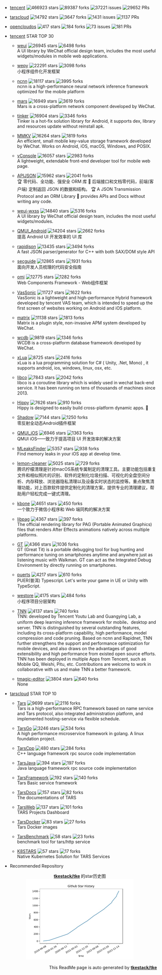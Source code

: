 
+ [tencent](https://github.com/tencent)
![466923 stars](https://img.shields.io/badge/Stars-466923-green)
![89387 forks](https://img.shields.io/badge/Forks-89387-green)
![37221 issues](https://img.shields.io/badge/Issues-37221-green)
![29652 PRs](https://img.shields.io/badge/PRs-29652-green)

+ [tarscloud](https://github.com/tarscloud)
![14792 stars](https://img.shields.io/badge/Stars-14792-green)
![3647 forks](https://img.shields.io/badge/Forks-3647-green)
![1431 issues](https://img.shields.io/badge/Issues-1431-green)
![1137 PRs](https://img.shields.io/badge/PRs-1137-green)

+ [opencloudos](https://github.com/opencloudos)
![417 stars](https://img.shields.io/badge/Stars-417-green)
![184 forks](https://img.shields.io/badge/Forks-184-green)
![73 issues](https://img.shields.io/badge/Issues-73-green)
![181 PRs](https://img.shields.io/badge/PRs-181-green)



+ [tencent](https://github.com/tencent) STAR TOP 30
    
    + [weui](https://github.com/tencent/weui) 
    ![26945 stars](https://img.shields.io/badge/Stars-26945-green)
    ![6498 forks](https://img.shields.io/badge/Forks-6498-green)  
    A UI library by WeChat official design team, includes the most useful widgets/modules in mobile web applications.
    
    + [wepy](https://github.com/tencent/wepy) 
    ![22291 stars](https://img.shields.io/badge/Stars-22291-green)
    ![3098 forks](https://img.shields.io/badge/Forks-3098-green)  
    小程序组件化开发框架
    
    + [ncnn](https://github.com/tencent/ncnn) 
    ![18117 stars](https://img.shields.io/badge/Stars-18117-green)
    ![3995 forks](https://img.shields.io/badge/Forks-3995-green)  
    ncnn is a high-performance neural network inference framework optimized for the mobile platform
    
    + [mars](https://github.com/tencent/mars) 
    ![16949 stars](https://img.shields.io/badge/Stars-16949-green)
    ![3619 forks](https://img.shields.io/badge/Forks-3619-green)  
    Mars is a cross-platform network component  developed by WeChat.
    
    + [tinker](https://github.com/tencent/tinker) 
    ![16904 stars](https://img.shields.io/badge/Stars-16904-green)
    ![3346 forks](https://img.shields.io/badge/Forks-3346-green)  
    Tinker is a hot-fix solution library for Android, it supports dex, library and resources update without reinstall apk.
    
    + [MMKV](https://github.com/tencent/MMKV) 
    ![16264 stars](https://img.shields.io/badge/Stars-16264-green)
    ![1819 forks](https://img.shields.io/badge/Forks-1819-green)  
    An efficient, small mobile key-value storage framework developed by WeChat. Works on Android, iOS, macOS, Windows, and POSIX.
    
    + [vConsole](https://github.com/tencent/vConsole) 
    ![16057 stars](https://img.shields.io/badge/Stars-16057-green)
    ![2983 forks](https://img.shields.io/badge/Forks-2983-green)  
    A lightweight, extendable front-end developer tool for mobile web page.
    
    + [APIJSON](https://github.com/tencent/APIJSON) 
    ![15962 stars](https://img.shields.io/badge/Stars-15962-green)
    ![2041 forks](https://img.shields.io/badge/Forks-2041-green)  
    🏆 零代码、全功能、强安全 ORM 库 🚀 后端接口和文档零代码，前端(客户端) 定制返回 JSON 的数据和结构。 🏆 A JSON Transmission Protocol and an ORM Library 🚀  provides APIs and Docs without writing any code.
    
    + [weui-wxss](https://github.com/tencent/weui-wxss) 
    ![14840 stars](https://img.shields.io/badge/Stars-14840-green)
    ![5316 forks](https://img.shields.io/badge/Forks-5316-green)  
    A UI library by WeChat official design team, includes the most useful widgets/modules.
    
    + [QMUI_Android](https://github.com/tencent/QMUI_Android) 
    ![14204 stars](https://img.shields.io/badge/Stars-14204-green)
    ![2662 forks](https://img.shields.io/badge/Forks-2662-green)  
    提高 Android UI 开发效率的 UI 库
    
    + [rapidjson](https://github.com/tencent/rapidjson) 
    ![13435 stars](https://img.shields.io/badge/Stars-13435-green)
    ![3494 forks](https://img.shields.io/badge/Forks-3494-green)  
    A fast JSON parser/generator for C++ with both SAX/DOM style API
    
    + [secguide](https://github.com/tencent/secguide) 
    ![12865 stars](https://img.shields.io/badge/Stars-12865-green)
    ![1931 forks](https://img.shields.io/badge/Forks-1931-green)  
    面向开发人员梳理的代码安全指南
    
    + [omi](https://github.com/tencent/omi) 
    ![12775 stars](https://img.shields.io/badge/Stars-12775-green)
    ![1282 forks](https://img.shields.io/badge/Forks-1282-green)  
    Web Components Framework - Web组件框架
    
    + [VasSonic](https://github.com/tencent/VasSonic) 
    ![11727 stars](https://img.shields.io/badge/Stars-11727-green)
    ![1622 forks](https://img.shields.io/badge/Forks-1622-green)  
    VasSonic is a lightweight and high-performance Hybrid framework developed by tencent VAS team, which is intended to speed up the first screen of websites working on Android and iOS platform. 
    
    + [matrix](https://github.com/tencent/matrix) 
    ![11138 stars](https://img.shields.io/badge/Stars-11138-green)
    ![1813 forks](https://img.shields.io/badge/Forks-1813-green)  
    Matrix is a plugin style, non-invasive APM system developed by WeChat.
    
    + [wcdb](https://github.com/tencent/wcdb) 
    ![9819 stars](https://img.shields.io/badge/Stars-9819-green)
    ![1346 forks](https://img.shields.io/badge/Forks-1346-green)  
    WCDB is a cross-platform database framework developed by WeChat.
    
    + [xLua](https://github.com/tencent/xLua) 
    ![8725 stars](https://img.shields.io/badge/Stars-8725-green)
    ![2416 forks](https://img.shields.io/badge/Forks-2416-green)  
    xLua is a lua programming solution for  C# ( Unity, .Net, Mono) , it supports android, ios, windows, linux, osx, etc.
    
    + [libco](https://github.com/tencent/libco) 
    ![7843 stars](https://img.shields.io/badge/Stars-7843-green)
    ![2042 forks](https://img.shields.io/badge/Forks-2042-green)  
    libco is a coroutine library which is widely used in wechat  back-end service. It has been running on tens of thousands of machines since 2013.
    
    + [Hippy](https://github.com/tencent/Hippy) 
    ![7626 stars](https://img.shields.io/badge/Stars-7626-green)
    ![910 forks](https://img.shields.io/badge/Forks-910-green)  
    Hippy is designed to easily build cross-platform dynamic apps. 👏
    
    + [Shadow](https://github.com/tencent/Shadow) 
    ![7144 stars](https://img.shields.io/badge/Stars-7144-green)
    ![1250 forks](https://img.shields.io/badge/Forks-1250-green)  
    零反射全动态Android插件框架
    
    + [QMUI_iOS](https://github.com/tencent/QMUI_iOS) 
    ![6946 stars](https://img.shields.io/badge/Stars-6946-green)
    ![1363 forks](https://img.shields.io/badge/Forks-1363-green)  
    QMUI iOS——致力于提高项目 UI 开发效率的解决方案
    
    + [MLeaksFinder](https://github.com/tencent/MLeaksFinder) 
    ![5357 stars](https://img.shields.io/badge/Stars-5357-green)
    ![938 forks](https://img.shields.io/badge/Forks-938-green)  
    Find memory leaks in your iOS app at develop time.
    
    + [lemon-cleaner](https://github.com/tencent/lemon-cleaner) 
    ![5025 stars](https://img.shields.io/badge/Stars-5025-green)
    ![729 forks](https://img.shields.io/badge/Forks-729-green)  
    腾讯柠檬清理是针对macOS系统专属制定的清理工具。主要功能包括重复文件和相似照片的识别、软件的定制化垃圾扫描、可视化的全盘空间分析、内存释放、浏览器隐私清理以及设备实时状态的监控等。重点聚焦清理功能，对上百款软件提供定制化的清理方案，提供专业的清理建议，帮助用户轻松完成一键式清理。
    
    + [kbone](https://github.com/tencent/kbone) 
    ![4651 stars](https://img.shields.io/badge/Stars-4651-green)
    ![450 forks](https://img.shields.io/badge/Forks-450-green)  
    一个致力于微信小程序和 Web 端同构的解决方案
    
    + [libpag](https://github.com/tencent/libpag) 
    ![4367 stars](https://img.shields.io/badge/Stars-4367-green)
    ![397 forks](https://img.shields.io/badge/Forks-397-green)  
    The official rendering library for PAG (Portable Animated Graphics) files that renders After Effects animations natively across multiple platforms.
    
    + [GT](https://github.com/tencent/GT) 
    ![4366 stars](https://img.shields.io/badge/Stars-4366-green)
    ![1036 forks](https://img.shields.io/badge/Forks-1036-green)  
    GT (Great Tit) is a portable debugging tool for bug hunting and performance tuning on smartphones anytime and anywhere just as listening music with Walkman. GT can act as the Integrated Debug Environment by directly running on smartphones.
    
    + [puerts](https://github.com/tencent/puerts) 
    ![4217 stars](https://img.shields.io/badge/Stars-4217-green)
    ![610 forks](https://img.shields.io/badge/Forks-610-green)  
    PUER(普洱) Typescript. Let's write your game in UE or Unity with TypeScript.
    
    + [westore](https://github.com/tencent/westore) 
    ![4175 stars](https://img.shields.io/badge/Stars-4175-green)
    ![484 forks](https://img.shields.io/badge/Forks-484-green)  
    小程序项目分层架构
    
    + [TNN](https://github.com/tencent/TNN) 
    ![4137 stars](https://img.shields.io/badge/Stars-4137-green)
    ![740 forks](https://img.shields.io/badge/Forks-740-green)  
    TNN: developed by Tencent Youtu Lab and Guangying Lab, a uniform deep learning inference framework for mobile、desktop and server. TNN is distinguished by several outstanding features, including its cross-platform capability, high performance, model compression and code pruning. Based on ncnn and Rapidnet, TNN further strengthens the support and performance optimization for mobile devices, and also draws on the advantages of good extensibility and high performance from existed open source efforts. TNN has been deployed in multiple Apps from Tencent, such as Mobile QQ, Weishi, Pitu, etc. Contributions are welcome to work in collaborative with us and make TNN a better framework. 
    
    + [tmagic-editor](https://github.com/tencent/tmagic-editor) 
    ![3804 stars](https://img.shields.io/badge/Stars-3804-green)
    ![640 forks](https://img.shields.io/badge/Forks-640-green)  
    None
    

+ [tarscloud](https://github.com/tarscloud) STAR TOP 10
    
    + [Tars](https://github.com/tarscloud/Tars) 
    ![9699 stars](https://img.shields.io/badge/Stars-9699-green)
    ![2116 forks](https://img.shields.io/badge/Forks-2116-green)  
    Tars is a high-performance RPC framework based on name service and Tars protocol, also integrated administration platform, and implemented hosting-service via flexible schedule.
    
    + [TarsGo](https://github.com/tarscloud/TarsGo) 
    ![3246 stars](https://img.shields.io/badge/Stars-3246-green)
    ![534 forks](https://img.shields.io/badge/Forks-534-green)  
    A  high performance microservice  framework  in golang. A linux foundation project.
    
    + [TarsCpp](https://github.com/tarscloud/TarsCpp) 
    ![480 stars](https://img.shields.io/badge/Stars-480-green)
    ![284 forks](https://img.shields.io/badge/Forks-284-green)  
    C++ language framework rpc source code implementation
    
    + [TarsJava](https://github.com/tarscloud/TarsJava) 
    ![394 stars](https://img.shields.io/badge/Stars-394-green)
    ![197 forks](https://img.shields.io/badge/Forks-197-green)  
    Java language framework rpc source code implementation
    
    + [TarsFramework](https://github.com/tarscloud/TarsFramework) 
    ![192 stars](https://img.shields.io/badge/Stars-192-green)
    ![140 forks](https://img.shields.io/badge/Forks-140-green)  
    Tars Basic service framework
    
    + [TarsDocs](https://github.com/tarscloud/TarsDocs) 
    ![157 stars](https://img.shields.io/badge/Stars-157-green)
    ![82 forks](https://img.shields.io/badge/Forks-82-green)  
    The documentations of TARS
    
    + [TarsWeb](https://github.com/tarscloud/TarsWeb) 
    ![137 stars](https://img.shields.io/badge/Stars-137-green)
    ![101 forks](https://img.shields.io/badge/Forks-101-green)  
    TARS Projects Dashboard
    
    + [TarsDocker](https://github.com/tarscloud/TarsDocker) 
    ![83 stars](https://img.shields.io/badge/Stars-83-green)
    ![27 forks](https://img.shields.io/badge/Forks-27-green)  
    Tars Docker  images
    
    + [TarsBenchmark](https://github.com/tarscloud/TarsBenchmark) 
    ![58 stars](https://img.shields.io/badge/Stars-58-green)
    ![23 forks](https://img.shields.io/badge/Forks-23-green)  
    benchmark tool for tars/http service
    
    + [K8STARS](https://github.com/tarscloud/K8STARS) 
    ![57 stars](https://img.shields.io/badge/Stars-57-green)
    ![17 forks](https://img.shields.io/badge/Forks-17-green)  
    Native Kubernetes  Solution for TARS Services
    


+ Recommended Repository  
<p align="center">
      <strong>
        <a href="https://github.com/tkestack/tke" target="_blank">tkestack/tke</a>
      </strong>  的star历史图
  <br>
  <img src="https://raw.githubusercontent.com/ButterAndButterfly/GithubTools/master/data/stars_history.jpg" width="350px"></img>    
</p>

<p align="right">
      This ReadMe page is auto generated by 
      <strong>
        <a href="https://github.com/tkestack/tke" target="_blank">tkestack/tke</a><br>
      </strong>   
</p>
